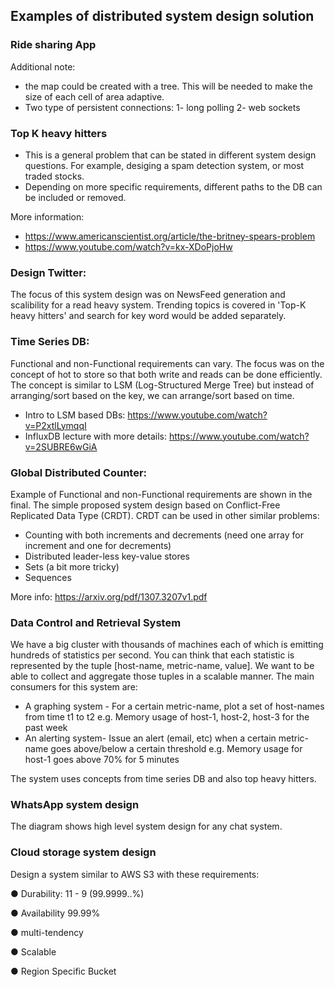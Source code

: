 ## Examples of distributed system design solution

### Ride sharing App
Additional note:
- the map could be created with a tree. This will be needed to make the size of each cell of area adaptive.
- Two type of persistent connections: 1- long polling 2- web sockets

### Top K heavy hitters
- This is a general problem that can be stated in different system design questions. For example, desiging a spam detection system, or most traded stocks.
- Depending on more specific requirements, different paths to the DB can be included or removed.

More information:
- https://www.americanscientist.org/article/the-britney-spears-problem
- https://www.youtube.com/watch?v=kx-XDoPjoHw

### Design Twitter:
The focus of this system design was on NewsFeed generation and scalibility for a read heavy system. Trending topics is covered in 'Top-K heavy hitters' and search for key word would be added separately.

### Time Series DB:
Functional and non-Functional requirements can vary. The focus was on the concept of hot to store so that both write and reads can be done efficiently. The concept is similar to LSM (Log-Structured Merge Tree) but instead of arranging/sort based on the key, we can arrange/sort based on time.

- Intro to LSM based DBs: https://www.youtube.com/watch?v=P2xtlLymqqI
- InfluxDB lecture with more details: https://www.youtube.com/watch?v=2SUBRE6wGiA

### Global Distributed Counter:
Example of Functional and non-Functional requirements are shown in the final. 
The simple proposed system design based on Conflict-Free Replicated Data Type (CRDT).
CRDT can be used in other similar problems:
- Counting with both increments and decrements (need one array for increment and one for decrements)
- Distributed leader-less key-value stores
- Sets (a bit more tricky)
- Sequences

More info: https://arxiv.org/pdf/1307.3207v1.pdf

### Data Control and Retrieval System
We have a big cluster with thousands of machines each of which is emitting hundreds of statistics per second.
You can think that each statistic is represented by the tuple [host-name, metric-name, value].
We want to be able to collect and aggregate those tuples in a scalable manner. The main consumers for this system are:
- A graphing system - For a certain metric-name, plot a set of host-names from time t1 to t2
e.g. Memory usage of host-1, host-2, host-3 for the past week
- An alerting system- Issue an alert (email, etc) when a certain metric-name goes above/below a certain threshold
e.g. Memory usage for host-1 goes above 70% for 5 minutes

The system uses concepts from time series DB and also top heavy hitters.

### WhatsApp system design
The diagram shows high level system design for any chat system.

### Cloud storage system design
Design a system similar to AWS S3 with these requirements:

● Durability: 11 - 9 (99.9999..%)

● Availability 99.99%

● multi-tendency 

● Scalable

● Region Specific Bucket




